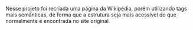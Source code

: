 <p>Nesse projeto foi recriada uma página da Wikipédia, porém utilizando tags mais semânticas, de forma que a estrutura seja mais acessível do que normalmente é encontrada no site original.</p>
